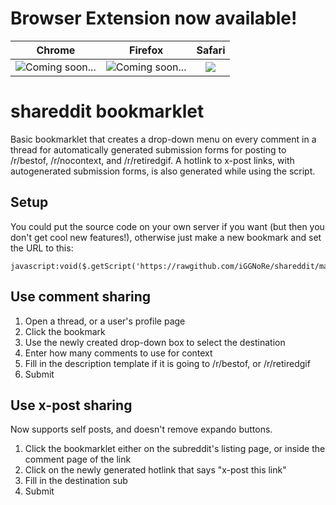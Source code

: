 # Browser Extension now available!
|Chrome|Firefox|Safari|
|:--------:|:--------:|:----------:|
| <img src='http://cefns.nau.edu/~jk788/shareddit/chrome-wip.png' title='Coming soon...'>  | <img src='http://cefns.nau.edu/~jk788/shareddit/firefox-wip.png' title='Coming soon...'> | <a href='http://cefns.nau.edu/~jk788/shareddit/shareddit.safariextz' title='Click to Download'><img src='http://cefns.nau.edu/~jk788/shareddit/safari-done.png'></a> |


# shareddit bookmarklet

Basic bookmarklet that creates a drop-down menu on every comment in a thread for automatically generated submission forms for posting to /r/bestof, /r/nocontext, and /r/retiredgif. A hotlink to x-post links, with autogenerated submission forms, is also generated while using the script.

## Setup

You could put the source code on your own server if you want (but then you don't get cool new features!), otherwise just make a new bookmark and set the URL to this:

    javascript:void($.getScript('https://rawgithub.com/iGGNoRe/shareddit/master/main.js'))

## Use comment sharing

1. Open a thread, or a user's profile page
2. Click the bookmark
3. Use the newly created drop-down box to select the destination
4. Enter how many comments to use for context
5. Fill in the description template if it is going to /r/bestof, or /r/retiredgif
6. Submit

## Use x-post sharing

Now supports self posts, and doesn't remove expando buttons.

1. Click the bookmarklet either on the subreddit's listing page, or inside the comment page of the link
2. Click on the newly generated hotlink that says "x-post this link"
3. Fill in the destination sub
4. Submit
